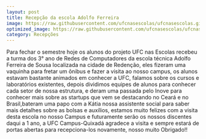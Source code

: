 ```yaml
---
layout: post
title: Recepção da escola Adolfo Ferreira
image: https://raw.githubusercontent.com/ufcnasescolas/ufcnasescolas.github.io/master/base/12/__capa.jpg
optimized_image: https://raw.githubusercontent.com/ufcnasescolas/ufcnasescolas.github.io/master/base/.thumb/12/Readme.jpg
category: Recepções
---
```

<!-- DON'T EDIT THIS FILE, GENERATED BY SCRIPT -->
<!-- DON'T EDIT THIS FILE, GENERATED BY SCRIPT -->
<!-- DON'T EDIT THIS FILE, GENERATED BY SCRIPT -->
<!-- DON'T EDIT THIS FILE, GENERATED BY SCRIPT -->
<!-- DON'T EDIT THIS FILE, GENERATED BY SCRIPT -->


Para fechar o semestre hoje os alunos do projeto UFC nas Escolas recebeu a turma dos 3° ano de Redes de Computadores da escola técnica Adolfo Ferreira de Sousa localizada na cidade de Redenção, eles fizeram uma vaquinha para fretar um ônibus e fazer a visita ao nosso campus, os alunos estavam bastante animados em conhecer a UFC, falamos sobre os cursos e laboratórios existentes, depois dividimos equipes de alunos para conhecer cada setor de nossa estrutura, e deram uma passada pelo Inove para conhecer mais sobre as startups que vem se destacando no Ceará e no Brasil,bateram uma papo com a Kátia nossa assistente social  para saber mais detalhes sobre as bolsas e auxílios, estamos muito felizes com a visita desta escola no nosso Campus e futuramente serão os nossos discentes daqui a 1 ano, a UFC Campus-Quixadá agradece a visita e sempre estará de portas abertas para recepciona-los novamente, nosso muito Obrigado!!

